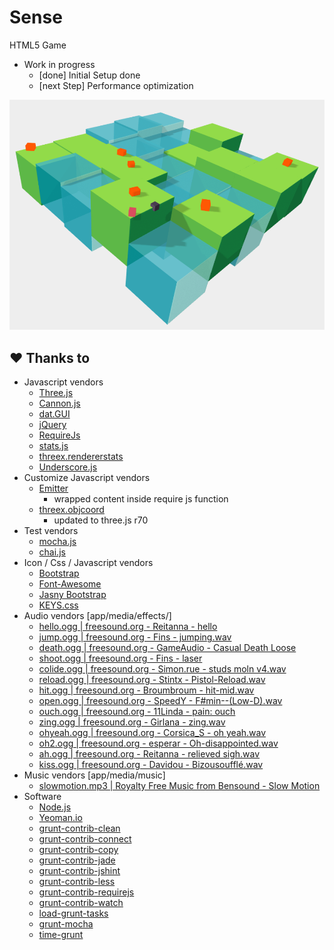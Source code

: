 # Sense
HTML5 Game

- Work in progress
  - [done] Initial Setup done
  - [next Step] Performance optimization

![](https://raw.githubusercontent.com/renmuell/Sense/master/doc/screenshots/001.png)

## &#9829; Thanks to

- Javascript vendors
  - [Three.js](http://threejs.org/)
  - [Cannon.js](http://cannonjs.org/)
  - [dat.GUI](https://code.google.com/p/dat-gui/)
  - [jQuery](http://jquery.com/)
  - [RequireJs](http://requirejs.org/)
  - [stats.js](https://github.com/mrdoob/stats.js/)
  - [threex.rendererstats](https://github.com/jeromeetienne/threex.rendererstats)
  - [Underscore.js](http://underscorejs.org/)
- Customize Javascript vendors
  - [Emitter](https://github.com/component/emitter)
    - wrapped content inside require js function
  - [threex.objcoord](https://github.com/jeromeetienne/threex.objcoord)
    - updated to three.js r70
- Test vendors
  - [mocha.js](https://github.com/mochajs/mocha)
  - [chai.js](https://github.com/chaijs/chai)
- Icon / Css / Javascript vendors
  - [Bootstrap](http://getbootstrap.com/)
  - [Font-Awesome](http://fortawesome.github.io/Font-Awesome/)
  - [Jasny Bootstrap](http://jasny.github.io/bootstrap/)
  - [KEYS.css](https://github.com/michaelhue/keyscss)
- Audio vendors [app/media/effects/]
  - [hello.ogg  | freesound.org - Reitanna - hello](http://www.freesound.org/people/Reitanna/sounds/215393/)
  - [jump.ogg   | freesound.org - Fins - jumping.wav](http://www.freesound.org/people/fins/sounds/146726/)
  - [death.ogg  | freesound.org - GameAudio - Casual Death Loose](http://www.freesound.org/people/GameAudio/sounds/220203/)
  - [shoot.ogg  | freesound.org - Fins - laser](http://www.freesound.org/people/fins/sounds/191594/)
  - [colide.ogg | freesound.org - Simon.rue - studs moln v4.wav](http://www.freesound.org/people/simon.rue/sounds/49966/)
  - [reload.ogg  | freesound.org - Stintx - Pistol-Reload.wav](http://www.freesound.org/people/stintx/sounds/107622/)
  - [hit.ogg     | freesound.org - Broumbroum - hit-mid.wav](http://www.freesound.org/people/broumbroum/sounds/50553/)
  - [open.ogg    | freesound.org - SpeedY - F#min--(Low-D).wav](https://www.freesound.org/people/SpeedY/sounds/8495/)
  - [ouch.ogg    | freesound.org - 11Linda - pain: ouch](https://www.freesound.org/people/11linda/sounds/234039/)
  - [zing.ogg    | freesound.org - Girlana - zing.wav](http://www.freesound.org/people/girlana/sounds/76384/)
  - [ohyeah.ogg  | freesound.org - Corsica_S - oh yeah.wav](http://www.freesound.org/people/Corsica_S/sounds/104709/)
  - [oh2.ogg     | freesound.org - esperar - Oh-disappointed.wav](http://www.freesound.org/people/esperar/sounds/170765/)
  - [ah.ogg      | freesound.org -  Reitanna - relieved sigh.wav](http://www.freesound.org/people/Reitanna/sounds/242909/)
  - [kiss.ogg    | freesound.org - Davidou - Bizousoufflé.wav](http://www.freesound.org/people/davidou/sounds/88450/)
- Music vendors [app/media/music]
  - [slowmotion.mp3 | Royalty Free Music from Bensound - Slow Motion ](http://www.bensound.com/royalty-free-music/track/slow-motion)
- Software
  - [Node.js](http://nodejs.org/)
  - [Yeoman.io](http://yeoman.io/)
  - [grunt-contrib-clean](https://github.com/gruntjs/grunt-contrib-clean)
  - [grunt-contrib-connect](https://github.com/gruntjs/grunt-contrib-connect)
  - [grunt-contrib-copy](https://github.com/gruntjs/grunt-contrib-copy)
  - [grunt-contrib-jade](https://github.com/gruntjs/grunt-contrib-jade)
  - [grunt-contrib-jshint](https://github.com/gruntjs/grunt-contrib-jshint)
  - [grunt-contrib-less](https://github.com/gruntjs/grunt-contrib-less)
  - [grunt-contrib-requirejs](https://github.com/gruntjs/grunt-contrib-requirejs)
  - [grunt-contrib-watch](https://github.com/gruntjs/grunt-contrib-watch)
  - [load-grunt-tasks](https://github.com/sindresorhus/load-grunt-tasks)
  - [grunt-mocha](https://github.com/kmiyashiro/grunt-mocha)
  - [time-grunt](https://github.com/sindresorhus/time-grunt)
